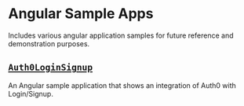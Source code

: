 # Angular Sample Apps
Includes various angular application samples for future reference and demonstration purposes.

## [`Auth0LoginSignup`](./auth0-login-signup/)
An Angular sample application that shows an integration of Auth0 with Login/Signup.